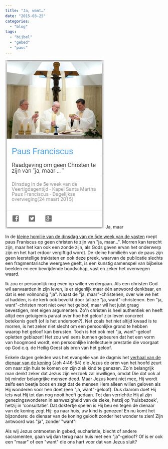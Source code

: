 ```yaml
---
title: "Ja, want…"
date: "2015-03-25"
categories: 
  - "blog"
tags: 
  - "bijbel"
  - "gebed"
  - "paus"
---
```


[![Ja, maar](images/jamaar.jpg)](/blog/ja-want/) Ja, maar

In de [kleine homilie van de dinsdag van de 5de week van de vasten](http://www.rkdocumenten.nl/rkdocs/index.php?mi=600&doc=5861) roept paus Franiscus op geen christen te zijn van "ja, maar…". Morren kan terecht zijn, maar het kan ook een zonde zijn, als Gods gaven ervan het onderwerp zijn en het hart erdoor vergiftigd wordt. De kleine homilieën van de paus zijn geen leerstellige traktaten en ook deze preek, waarvan de publicatie slechts een fragmentarische weergave geeft, is een kunstig samenspel van bijbelse beelden en een bevrijdende boodschap, vast en zeker het overwegen waard.

Ik zou er persoonlijk nog even op willen verdergaan. Als een christen God wil aanvaarden in zijn leven, is er eigenlijk maar één antwoord denkbaar, en dat is een volmondig "ja". Naast de "ja, maar"-christenen, over wie we het al hadden, is de kerk ook bevolkt door talloze "ja, want"-christenen. Een "ja, want"-christen mort niet over het geloof, maar wil het juist graag bevestigen, met eigen argumenten. Zo'n christen is heel authentiek en heeft altijd een getuigenis paraat over hoe het geloof zijn leven concreet betekenis geeft (of is het andersom?). Net zoals het niet altijd kwaad is te morren, is het zeker niet slecht om een persoonlijke grond te hebben waarop het geloof kan berusten. Toch is het ook met "ja, want"-geloof opletten geblazen! Het zou wel eens kunnen gebeuren dat het een vorm van hoogmoed wordt, een persoonlijke intellectuele prestatie die voorgaat op God c.q. de Heilig Geest als bron van het geloof.

Enkele dagen geleden was het evangelie van de dagmis het [verhaal van de dienaar van de koning](http://www.willibrordbijbel.nl/?p=page&i=67036,67044) (Joh 4:46-54) die Jezus de oren van het hoofd zeurt om naar zijn huis te komen om zijn ziek kind te genezen. Zo'n belangrijk man denkt zeker dat Jezus zijn verzoek zal inwilligen, omdat Die dat ook al bij minder belangrijke mensen deed. Maar Jezus komt niet mee, Hij wordt zelfs een beetje boos en zegt dat de mensen Hem alleen willen geloven als Hij wonderen voor hen doet (een "ja, want"-geloof). Dus daarom doet Hij iets wat Hij tot dan nog nooit heeft gedaan. Tot dan verrichtte Hij al zijn genezingswonderen in aanwezigheid van de zieke, hetzij op 'huisbezoek', hetzij in 'consultatie'. Dat doktertje spelen is Hij beu en tegen de dienaar van de koning zegt Hij: ga naar huis, uw kind is genezen! En nu komt het bijzondere: de dienaar van de koning gelooft zonder het wonder te zien! Zijn antwoord was "ja", zonder "want"!

Als wij Jezus ontmoeten in gebed, eucharistie, biecht of andere sacramenten, gaan wij dan terug naar huis met een "ja"-geloof? Of is er ook een "maar" of een "want" die ons hart voor dat van Jezus sluit?
